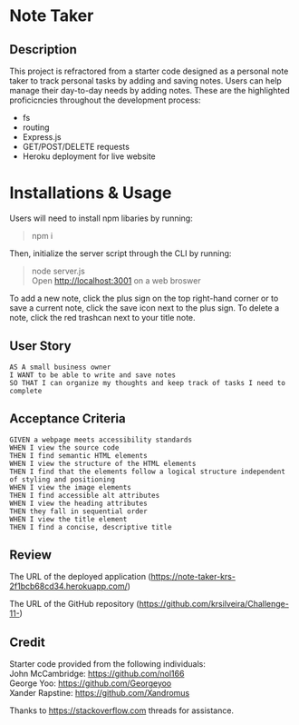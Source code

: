 # Note Taker

## Description
This project is refractored from a starter code designed as a personal note taker to track personal tasks by adding and saving notes. Users can help manage their day-to-day needs by adding notes. These are the highlighted proficicncies throughout the development process:
* fs
* routing
* Express.js
* GET/POST/DELETE requests
* Heroku deployment for live website


# Installations & Usage
Users will need to install npm libaries by running: 
> npm i <br>

Then, initialize the server script through the CLI by running:
> node server.js <br>
> Open <http://localhost:3001> on a web broswer <br>

To add a new note, click the plus sign on the top right-hand corner or to save a current note, click the save icon next to the plus sign. To delete a note, click the red trashcan next to your title note. 

## User Story
```
AS A small business owner
I WANT to be able to write and save notes
SO THAT I can organize my thoughts and keep track of tasks I need to complete
```

## Acceptance Criteria
```
GIVEN a webpage meets accessibility standards
WHEN I view the source code
THEN I find semantic HTML elements
WHEN I view the structure of the HTML elements
THEN I find that the elements follow a logical structure independent of styling and positioning
WHEN I view the image elements
THEN I find accessible alt attributes
WHEN I view the heading attributes
THEN they fall in sequential order
WHEN I view the title element
THEN I find a concise, descriptive title
```


## Review
The URL of the deployed application (https://note-taker-krs-2f1bcb68cd34.herokuapp.com/)

The URL of the GitHub repository (https://github.com/krsilveira/Challenge-11-)

## Credit

Starter code provided from the following individuals: <br>
John McCambridge: https://github.com/nol166 <br>
George Yoo: https://github.com/Georgeyoo <br>
Xander Rapstine: https://github.com/Xandromus <br>

Thanks to https://stackoverflow.com threads for assistance.